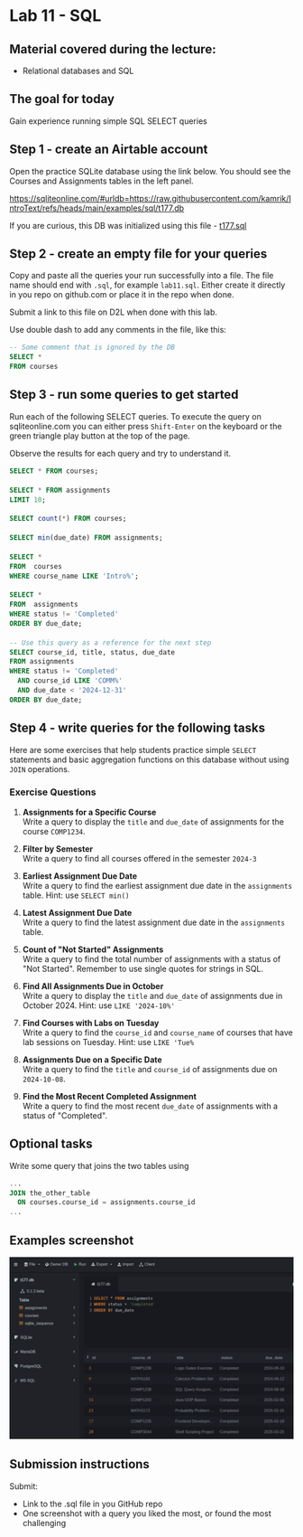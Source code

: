 # Lab 11 - SQL



## Material covered during the lecture:
- Relational databases and SQL

## The goal for today
Gain experience running simple SQL SELECT queries


## Step 1 - create an Airtable account
Open the practice SQLite database using the link below.
You should see the Courses and Assignments tables in the left panel.

https://sqliteonline.com/#urldb=https://raw.githubusercontent.com/kamrik/IntroText/refs/heads/main/examples/sql/t177.db

If you are curious, this DB was initialized using this file - [t177.sql](../examples/sql/t177.sql)

## Step 2 - create an empty file for your queries
Copy and paste all the queries your run successfully into a file. 
The file name should end with `.sql`, for example
`lab11.sql`. 
Either create it directly in you repo on github.com or place it in the repo when done.

Submit a link to this file on D2L when done with this lab.

Use double dash to add any comments in the file, like this:

```sql
-- Some comment that is ignored by the DB
SELECT * 
FROM courses
``` 

## Step 3 - run some queries to get started
Run each of the following SELECT queries.
To execute the query on sqliteonline.com you can either press `Shift-Enter` on the keyboard or the green triangle play button at the top of the page.

Observe the results for each query and try to understand it.

```sql
SELECT * FROM courses;

SELECT * FROM assignments
LIMIT 10; 

SELECT count(*) FROM courses;

SELECT min(due_date) FROM assignments;

SELECT *
FROM  courses
WHERE course_name LIKE 'Intro%';

SELECT *
FROM  assignments
WHERE status != 'Completed'
ORDER BY due_date;

-- Use this query as a reference for the next step
SELECT course_id, title, status, due_date
FROM assignments
WHERE status != 'Completed'	
  AND course_id LIKE 'COMM%'
  AND due_date < '2024-12-31'
ORDER BY due_date;
```

## Step 4 - write queries for the following tasks
Here are some exercises that help students practice simple `SELECT` statements and basic aggregation functions on this database without using `JOIN` operations. 

### Exercise Questions


1. **Assignments for a Specific Course**  
   Write a query to display the `title` and `due_date` of assignments for the course `COMP1234`.


2. **Filter by Semester**  
   Write a query to find all courses offered in the semester `2024-3`


3. **Earliest Assignment Due Date**  
   Write a query to find the earliest assignment due date in the `assignments` table. Hint: use `SELECT min()`

   
4. **Latest Assignment Due Date**  
   Write a query to find the latest assignment due date in the `assignments` table.

   

7. **Count of "Not Started" Assignments**  
   Write a query to find the total number of assignments with a status of "Not Started". Remember to use single quotes for strings in SQL.


8. **Find All Assignments Due in October**  
   Write a query to display the `title` and `due_date` of assignments due in October 2024. Hint: use `LIKE '2024-10%'`

2. **Find Courses with Labs on Tuesday**  
   Write a query to find the `course_id` and `course_name` of courses that have lab sessions on Tuesday. Hint: use `LIKE 'Tue%`

12. **Assignments Due on a Specific Date**  
    Write a query to find the `title` and `course_id` of assignments due on `2024-10-08`.

13. **Find the Most Recent Completed Assignment**  
    Write a query to find the most recent `due_date` of assignments with a status of "Completed".



## Optional tasks
Write some query that joins the two tables using
```sql
...
JOIN the_other_table 
  ON courses.course_id = assignments.course_id
...
```


## Examples screenshot

![](img/sqliteonline.png)


## Submission instructions
Submit:
 - Link to the .sql file in you GitHub repo
 - One screenshot with a query you liked the most, or found the most challenging
